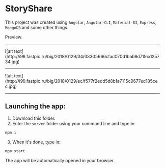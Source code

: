 # StoryShare

This project was created using <code>Angular</code>, <code>Angular-CLI</code>, <code>Material-UI</code>, <code>Express</code>, <code>MongoDB</code> and some other things.

Preview:
<hr/>
![alt text](http://i99.fastpic.ru/big/2018/0129/34/03305666cfad070d1bab9d719cd25734.jpg)
<hr/>
![alt text](http://i99.fastpic.ru/big/2018/0129/ec/f577f2edd5d8b1a7115c9677ed185cec.jpg)
<hr/>

<h2>Launching the app:</h2>

1. Download this folder.
2. Enter the <code>server</code> folder using your command line and type in:
```bash
npm i
```
3. When it's done, type in:
```bash
npm start
```
The app will be automatically opened in your browser.
